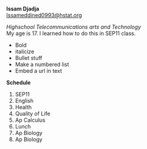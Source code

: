 **Issam Djadja**  
Issameddined0993@hstat.org  

*Highschool Telecommunications arts and Technology*  
My age is 17. I learned how to do this in SEP11 class.
* Bold
* italicize
* Bullet stuff
* Make a numbered list
* Embed a url in text

**Schedule**

1) SEP11
2) English
3) Health
4) Quality of Life
5) Ap Calculus
6) Lunch
7) Ap Biology
8) Ap Biology